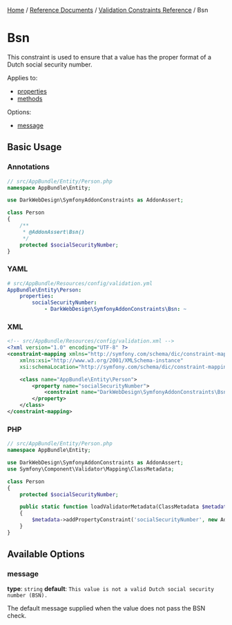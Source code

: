 [Home](../../index.md) /
[Reference Documents](../index.md) /
[Validation Constraints Reference](index.md) /
Bsn

# Bsn

This constraint is used to ensure that a value has the proper format of a Dutch social security number.

Applies to:

* [properties](http://symfony.com/doc/4.1/validation.html#properties)
* [methods](http://symfony.com/doc/4.1/validation.html#getters)

Options:

* [message](#message)

## Basic Usage

### Annotations

```php
// src/AppBundle/Entity/Person.php
namespace AppBundle\Entity;

use DarkWebDesign\SymfonyAddonConstraints as AddonAssert;

class Person
{
    /**
     * @AddonAssert\Bsn()
     */
    protected $socialSecurityNumber;
}
```

### YAML

```yaml
# src/AppBundle/Resources/config/validation.yml
AppBundle\Entity\Person:
    properties:
        socialSecurityNumber:
            - DarkWebDesign\SymfonyAddonConstraints\Bsn: ~
```

### XML

```xml
<!-- src/AppBundle/Resources/config/validation.xml -->
<?xml version="1.0" encoding="UTF-8" ?>
<constraint-mapping xmlns="http://symfony.com/schema/dic/constraint-mapping"
    xmlns:xsi="http://www.w3.org/2001/XMLSchema-instance"
    xsi:schemaLocation="http://symfony.com/schema/dic/constraint-mapping http://symfony.com/schema/dic/constraint-mapping/constraint-mapping-1.0.xsd">

    <class name="AppBundle\Entity\Person">
        <property name="socialSecurityNumber">
            <constraint name="DarkWebDesign\SymfonyAddonConstraints\Bsn" />
        </property>
    </class>
</constraint-mapping>
```

### PHP

```php
// src/AppBundle/Entity/Person.php
namespace AppBundle\Entity;

use DarkWebDesign\SymfonyAddonConstraints as AddonAssert;
use Symfony\Component\Validator\Mapping\ClassMetadata;

class Person
{
    protected $socialSecurityNumber;

    public static function loadValidatorMetadata(ClassMetadata $metadata)
    {
        $metadata->addPropertyConstraint('socialSecurityNumber', new AddonAssert\Bsn());
    }
}
```

## Available Options

### message

**type**: `string` **default**: `This value is not a valid Dutch social security number (BSN).`

The default message supplied when the value does not pass the BSN check.
